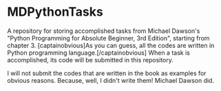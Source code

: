 # MDPythonTasks
A repository for storing accomplished tasks from Michael Dawson's "Python Programming for Absolute Beginner, 3rd Edition", starting from chapter 3. [captainobvious]As you can guess, all the codes are written in Python programming language.[/captainobvious] When a task is accomplished, its code will be submitted in this repository.

I will not submit the codes that are written in the book as examples for obvious reasons. Because, well, I didn't write them! Michael Dawson did.
